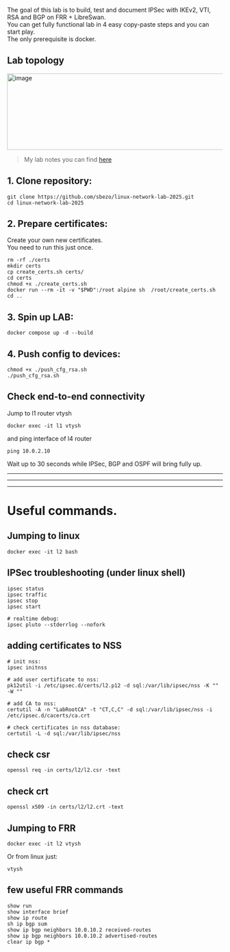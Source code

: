 The goal of this lab is to build, test and document IPSec with IKEv2, VTI, RSA and BGP on FRR + LibreSwan.  
You can get fully functional lab in 4 easy copy-paste steps and you can start play.  
The only prerequisite is docker.  


## Lab topology
<img width="836" height="178" alt="image" src="https://github.com/user-attachments/assets/d5f76f54-26be-4475-b720-cccd94309f4f" />

> My lab notes you can find [here](https://sbezo.github.io/posts/ipsec_on_linux/)


## 1. Clone repository:
```
git clone https://github.com/sbezo/linux-network-lab-2025.git
cd linux-network-lab-2025
```

## 2. Prepare certificates:
Create your own new certificates.   
You need to run this just once.

```
rm -rf ./certs
mkdir certs
cp create_certs.sh certs/
cd certs
chmod +x ./create_certs.sh
docker run --rm -it -v "$PWD":/root alpine sh  /root/create_certs.sh
cd ..
```

## 3. Spin up LAB:
```
docker compose up -d --build
```

## 4. Push config to devices:
```
chmod +x ./push_cfg_rsa.sh
./push_cfg_rsa.sh
```

## Check end-to-end connectivity
Jump to l1 router vtysh
```
docker exec -it l1 vtysh
```
and ping interface of l4 router
```
ping 10.0.2.10
```
Wait up to 30 seconds while IPSec, BGP and OSPF will bring fully up.

---------------------------
---------------------------
---------------------------


# Useful commands.  

## Jumping to linux
```
docker exec -it l2 bash
```
## IPSec troubleshooting (under linux shell)
```
ipsec status
ipsec traffic
ipsec stop
ipsec start

# realtime debug:
ipsec pluto --stderrlog --nofork
```

## adding certificates to NSS
```
# init nss:
ipsec initnss

# add user certificate to nss:
pk12util -i /etc/ipsec.d/certs/l2.p12 -d sql:/var/lib/ipsec/nss -K "" -W ""

# add CA to nss:
certutil -A -n "LabRootCA" -t "CT,C,C" -d sql:/var/lib/ipsec/nss -i /etc/ipsec.d/cacerts/ca.crt

# check certificates in nss database:
certutil -L -d sql:/var/lib/ipsec/nss
```

## check csr
```
openssl req -in certs/l2/l2.csr -text
```
## check crt
```
openssl x509 -in certs/l2/l2.crt -text
```

## Jumping to FRR
```
docker exec -it l2 vtysh
```
Or from linux just:
```
vtysh
```
## few useful FRR commands
```
show run
show interface brief
show ip route
sh ip bgp sum
show ip bgp neighbors 10.0.10.2 received-routes
show ip bgp neighbors 10.0.10.2 advertised-routes 
clear ip bgp *
```




